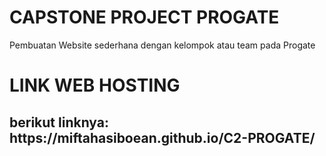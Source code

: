 # CAPSTONE PROJECT PROGATE
<p>Pembuatan Website sederhana dengan kelompok atau team pada Progate</p>

# LINK WEB HOSTING
<h2>berikut linknya: https://miftahasiboean.github.io/C2-PROGATE/ </h2>
